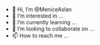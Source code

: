 - 👋 Hi, I’m @MeniceAslan
- 👀 I’m interested in ...
- 🌱 I’m currently learning ...
- 💞️ I’m looking to collaborate on ...
- 📫 How to reach me ...

<!---
MeniceAslan/MeniceAslan is a ✨ special ✨ repository because its `README.md` (this file) appears on your GitHub profile.
You can click the Preview link to take a look at your changes.
--->
